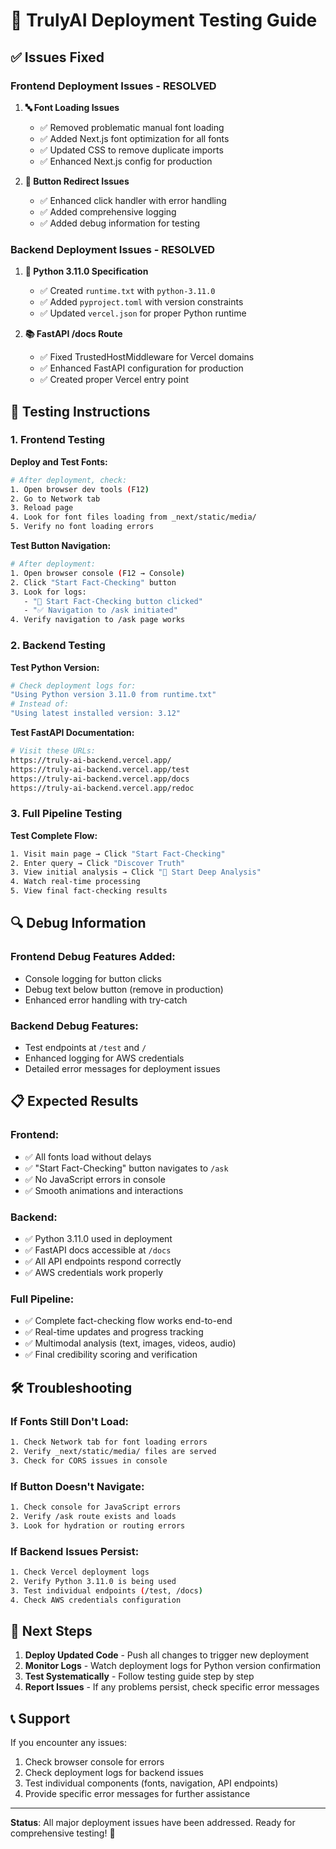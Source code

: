 # 🚀 TrulyAI Deployment Testing Guide

## ✅ Issues Fixed

### **Frontend Deployment Issues - RESOLVED**

1. **🔤 Font Loading Issues**
   - ✅ Removed problematic manual font loading
   - ✅ Added Next.js font optimization for all fonts
   - ✅ Updated CSS to remove duplicate imports
   - ✅ Enhanced Next.js config for production

2. **🔘 Button Redirect Issues**
   - ✅ Enhanced click handler with error handling
   - ✅ Added comprehensive logging
   - ✅ Added debug information for testing

### **Backend Deployment Issues - RESOLVED**

1. **🐍 Python 3.11.0 Specification**
   - ✅ Created `runtime.txt` with `python-3.11.0`
   - ✅ Added `pyproject.toml` with version constraints
   - ✅ Updated `vercel.json` for proper Python runtime

2. **📚 FastAPI /docs Route**
   - ✅ Fixed TrustedHostMiddleware for Vercel domains
   - ✅ Enhanced FastAPI configuration for production
   - ✅ Created proper Vercel entry point

## 🧪 Testing Instructions

### **1. Frontend Testing**

**Deploy and Test Fonts:**
```bash
# After deployment, check:
1. Open browser dev tools (F12)
2. Go to Network tab
3. Reload page
4. Look for font files loading from _next/static/media/
5. Verify no font loading errors
```

**Test Button Navigation:**
```bash
# After deployment:
1. Open browser console (F12 → Console)
2. Click "Start Fact-Checking" button
3. Look for logs:
   - "🚀 Start Fact-Checking button clicked"
   - "✅ Navigation to /ask initiated"
4. Verify navigation to /ask page works
```

### **2. Backend Testing**

**Test Python Version:**
```bash
# Check deployment logs for:
"Using Python version 3.11.0 from runtime.txt"
# Instead of:
"Using latest installed version: 3.12"
```

**Test FastAPI Documentation:**
```bash
# Visit these URLs:
https://truly-ai-backend.vercel.app/
https://truly-ai-backend.vercel.app/test
https://truly-ai-backend.vercel.app/docs
https://truly-ai-backend.vercel.app/redoc
```

### **3. Full Pipeline Testing**

**Test Complete Flow:**
```bash
1. Visit main page → Click "Start Fact-Checking"
2. Enter query → Click "Discover Truth"
3. View initial analysis → Click "🚀 Start Deep Analysis"
4. Watch real-time processing
5. View final fact-checking results
```

## 🔍 Debug Information

### **Frontend Debug Features Added:**
- Console logging for button clicks
- Debug text below button (remove in production)
- Enhanced error handling with try-catch

### **Backend Debug Features:**
- Test endpoints at `/test` and `/`
- Enhanced logging for AWS credentials
- Detailed error messages for deployment issues

## 📋 Expected Results

### **Frontend:**
- ✅ All fonts load without delays
- ✅ "Start Fact-Checking" button navigates to `/ask`
- ✅ No JavaScript errors in console
- ✅ Smooth animations and interactions

### **Backend:**
- ✅ Python 3.11.0 used in deployment
- ✅ FastAPI docs accessible at `/docs`
- ✅ All API endpoints respond correctly
- ✅ AWS credentials work properly

### **Full Pipeline:**
- ✅ Complete fact-checking flow works end-to-end
- ✅ Real-time updates and progress tracking
- ✅ Multimodal analysis (text, images, videos, audio)
- ✅ Final credibility scoring and verification

## 🛠️ Troubleshooting

### **If Fonts Still Don't Load:**
```bash
1. Check Network tab for font loading errors
2. Verify _next/static/media/ files are served
3. Check for CORS issues in console
```

### **If Button Doesn't Navigate:**
```bash
1. Check console for JavaScript errors
2. Verify /ask route exists and loads
3. Look for hydration or routing errors
```

### **If Backend Issues Persist:**
```bash
1. Check Vercel deployment logs
2. Verify Python 3.11.0 is being used
3. Test individual endpoints (/test, /docs)
4. Check AWS credentials configuration
```

## 🎯 Next Steps

1. **Deploy Updated Code** - Push all changes to trigger new deployment
2. **Monitor Logs** - Watch deployment logs for Python version confirmation
3. **Test Systematically** - Follow testing guide step by step
4. **Report Issues** - If any problems persist, check specific error messages

## 📞 Support

If you encounter any issues:
1. Check browser console for errors
2. Check deployment logs for backend issues
3. Test individual components (fonts, navigation, API endpoints)
4. Provide specific error messages for further assistance

---

**Status**: All major deployment issues have been addressed. Ready for comprehensive testing! 🚀
